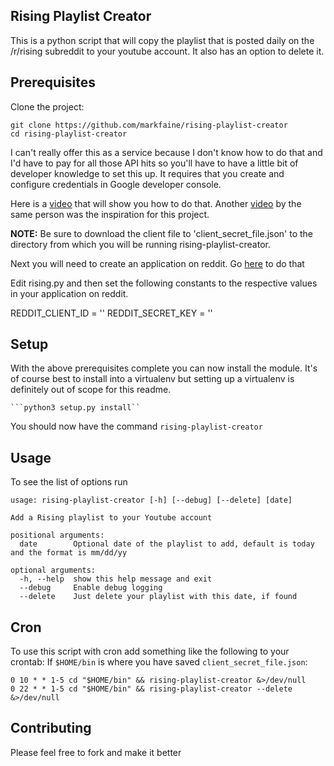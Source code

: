 ## Rising Playlist Creator
This is a python script that will copy the playlist that is posted daily on the /r/rising subreddit to your youtube account.  It also has an option to delete it.

## Prerequisites

Clone the project:

    git clone https://github.com/markfaine/rising-playlist-creator
    cd rising-playlist-creator

I can't really offer this as a service because I don't know how to do that and I'd have to pay for all those API hits so you'll have to have a little bit of developer knowledge to set this up.  It requires that you create and configure credentials in Google developer console.

Here is a [video](https://www.youtube.com/watch?v=6bzzpda63H0) that will show you how to do that.  Another [video](https://youtu.be/86YgnJMDrfk) by the same person was the inspiration for this project.  

**NOTE:** Be sure to download the client file to 'client_secret_file.json' to the directory from which you will be running rising-playlist-creator.

Next you will need to create an application on reddit.  Go [here](https://ssl.reddit.com/prefs/apps/) to do that

Edit rising.py and then set the following constants to the respective values in your application on reddit.

REDDIT_CLIENT_ID = '<your client id>'
REDDIT_SECRET_KEY = '<your secret key>'

## Setup
With the above prerequisites complete you can now install the module.  It's of course best to install into a virtualenv but setting up a virtualenv is definitely out of scope for this readme.

    ```python3 setup.py install``

You should now have the command `rising-playlist-creator`


## Usage
To see the list of options run
```rising-playlist-creator -h
usage: rising-playlist-creator [-h] [--debug] [--delete] [date]

Add a Rising playlist to your Youtube account

positional arguments:
  date        Optional date of the playlist to add, default is today and the format is mm/dd/yy

optional arguments:
  -h, --help  show this help message and exit
  --debug     Enable debug logging
  --delete    Just delete your playlist with this date, if found
```

## Cron
To use this script with cron add something like the following to your crontab:
If ```$HOME/bin``` is where you have saved ```client_secret_file.json```:
```
0 10 * * 1-5 cd "$HOME/bin" && rising-playlist-creator &>/dev/null
0 22 * * 1-5 cd "$HOME/bin" && rising-playlist-creator --delete &>/dev/null
```

## Contributing

Please feel free to fork and make it better


